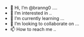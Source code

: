 - 👋 Hi, I’m @branng0 ....
- 👀 I’m interested in ..
- 🌱 I’m currently learning ...
- 💞️ I’m looking to collaborate on ...
- 📫 How to reach me ..

  
<!---
branng0/branng0 is a ✨ special ✨ repository because its `README.md` (this file) appears on your GitHub profile.
You can click the Preview link to take a look at your changes.
--->

